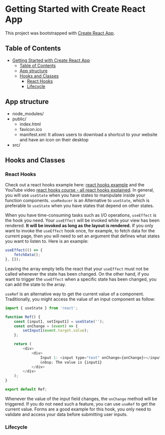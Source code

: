 # Getting Started with Create React App

This project was bootstrapped with [Create React App](https://github.com/facebook/create-react-app).

## Table of Contents

- [Getting Started with Create React App](#getting-started-with-create-react-app)
  - [Table of Contents](#table-of-contents)
  - [App structure](#app-structure)
  - [Hooks and Classes](#hooks-and-classes)
    - [React Hooks](#react-hooks)
    - [Lifecycle](#lifecycle)

## App structure

-   node_modules/
-   public/
    -   index.html
    -   favicon.ico
    -   manifest.xml: It allows users to download a shortcut to your website and have an icon on their desktop
-   src/

## Hooks and Classes

### React Hooks

Check out a react hooks example here: [react hooks example] and the YouTube video [react hooks course - all react hooks explained]. In general, you will use `useState` when you have states to manipulate inside your function components. `useReducer` is an Alternative to `useState`, which is preferable to `useState` when you have states that depend on other states.

When you have time-consuming tasks such as I/O operations, `useEffect` is the hook you need. Your `useEffect` will be invoked while your view has been rendered. **It will be invoked as long as the layout is rendered.** If you only want to invoke the `useEffect` hook once, for example, to fetch data for the current page, then you will need to set an argument that defines what states you want to listen to. Here is an example:

```JavaScript
useEffect(() => {
    fetchData();
}, []);
```

Leaving the array empty tells the react that your `useEffect` must not be called whenever the state has been changed. On the other hand, if you want to trigger the `useEffect` when a specific state has been changed, you can add the state to the array.

`useRef` is an alternative way to get the current value of a component. Traditionally, you might access the value of an input component as follow:

```JavaScript
import { useState } from 'react';

function Ref() {
    const [input1, setInput1] = useState('');
    const onChange = (event) => {
        setInput1(event.target.value);
    };

    return (
        <div>
            <div>
                Input 1: <input type="text" onChange={onChange}></input>
                &nbsp; The value is {input1}
            </div>
        </div>
    );
}

export default Ref;

```

Whenever the value of the input field changes, the `onChange` method will be triggered. If you do not need such a feature, you can use `useRef` to get the current value. Forms are a good example for this hook, you only need to validate and access your data before submitting user inputs.

### Lifecycle

[react hooks example]: ./hooks/
[react hooks course - all react hooks explained]: https://www.youtube.com/watch?v=LlvBzyy-558
